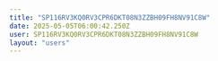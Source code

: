 ```yaml
---
title: "SP116RV3KQ0RV3CPR6DKT08N3ZZBH09FH8NV91C8W"
date: 2025-05-05T06:00:42.250Z
user: SP116RV3KQ0RV3CPR6DKT08N3ZZBH09FH8NV91C8W
layout: "users"
---
```

    